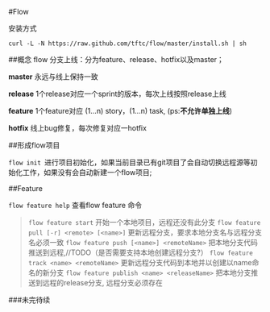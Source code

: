 #Flow



安装方式

``
  curl -L -N https://raw.github.com/tftc/flow/master/install.sh | sh
``

##概念
flow 分支上线：分为feature、release、hotfix以及master；

**master** 永远与线上保持一致

**release** 1个release对应一个sprint的版本，每次上线按照release上线

**feature** 1个feature对应 (1...n) story，(1...n) task, (ps:**不允许单独上线**)

**hotfix**  线上bug修复，每次修复对应一hotfix


##形成flow项目

`flow init `进行项目初始化，如果当前目录已有git项目了会自动切换远程源等初始化工作，如果没有会自动新建一个flow项目;

##Feature

`flow feature help` 查看flow feature 命令

> `flow feature start` 开始一个本地项目，远程还没有此分支
> `flow feature pull [-r] <remote> [<name>]` 更新远程分支，要求本地分支名与远程分支名必须一致
> `flow feature push [<name>] <remoteName>` 把本地分支代码推送到远程,//TODO（是否需要支持本地创建远程分支?）
> `flow feature track <name> <remoteName>` 更新远程分支代码到本地并以创建以name命名的新分支
> `flow feature publish <name> <releaseName>` 把本地分支推送到远程的release分支, 远程分支必须存在


###未完待续





